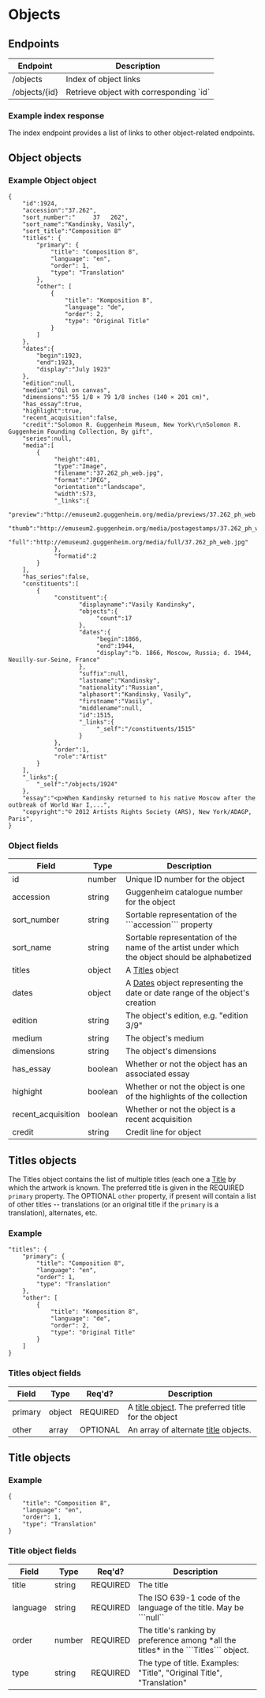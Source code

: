 Objects
====================

## Endpoints

<table>
	<thead>
		<th>Endpoint</th>
		<th>Description</th>
	</thead>
	<tbody>
		<tr>
			<td>/objects</td>
			<td>Index of object links</td>
		</tr>
		<tr>
			<td>/objects/{id}</td>
			<td>Retrieve object with corresponding `id`</td>
		</tr>
	</tbody>
</table>

### Example index response

The index endpoint provides a list of links to other object-related endpoints.

## Object objects

### Example Object object

	{
		"id":1924,
		"accession":"37.262",
		"sort_number":"		37	 262",
		"sort_name":"Kandinsky, Vasily",
		"sort_title":"Composition 8"
	    "titles": {
	        "primary": {
	            "title": "Composition 8", 
	            "language": "en", 
	            "order": 1, 
	            "type": "Translation"
	        },
	        "other": [
	            {
	                "title": "Komposition 8", 
	                "language": "de", 
	                "order": 2, 
	                "type": "Original Title"
	            }
	        ] 
	    },
		"dates":{
			"begin":1923,
			"end":1923,
			"display":"July 1923"
		},
		"edition":null,
		"medium":"Oil on canvas",
		"dimensions":"55 1/8 × 79 1/8 inches (140 × 201 cm)",
		"has_essay":true,
		"highlight":true,
		"recent_acquisition":false,
		"credit":"Solomon R. Guggenheim Museum, New York\r\nSolomon R. Guggenheim Founding Collection, By gift",
		"series":null,
		"media":[
			{
				 "height":401,
				 "type":"Image",
				 "filename":"37.262_ph_web.jpg",
				 "format":"JPEG",
				 "orientation":"landscape",
				 "width":573,
				 "_links":{
						"preview":"http://emuseum2.guggenheim.org/media/previews/37.262_ph_web.jpg",
						"thumb":"http://emuseum2.guggenheim.org/media/postagestamps/37.262_ph_web.jpg",
						"full":"http://emuseum2.guggenheim.org/media/full/37.262_ph_web.jpg"
				 },
				 "formatid":2
			}
		],
		"has_series":false,
		"constituents":[
			{
				 "constituent":{
						"displayname":"Vasily Kandinsky",
						"objects":{
							 "count":17
						},
						"dates":{
							 "begin":1866,
							 "end":1944,
							 "display":"b. 1866, Moscow, Russia; d. 1944, Neuilly-sur-Seine, France"
						},
						"suffix":null,
						"lastname":"Kandinsky",
						"nationality":"Russian",
						"alphasort":"Kandinsky, Vasily",
						"firstname":"Vasily",
						"middlename":null,
						"id":1515,
						"_links":{
							 "_self":"/constituents/1515"
						}
				 },
				 "order":1,
				 "role":"Artist"
			}
		],
		"_links":{
			"_self":"/objects/1924"
		},
		"essay":"<p>When Kandinsky returned to his native Moscow after the outbreak of World War I,...",
		"copyright":"© 2012 Artists Rights Society (ARS), New York/ADAGP, Paris",
	}

### Object fields

<table>
	<thead>
		<tr>
			<th>Field</th>
			<th>Type</th>
			<th>Description</th>
		</tr>
	</thead>
	<tbody>
		<tr>
			<td>id</td>
			<td>number</td>
			<td>Unique ID number for the object</td>
		</tr>
		<tr>
			<td>accession</td>
			<td>string</td>
			<td>Guggenheim catalogue number for the object</td>
		</tr>
		<tr>
			<td>sort_number</td>
			<td>string</td>
			<td>Sortable representation of the ```accession``` property</td>
		</tr>
		<tr>
			<td>sort_name</td>
			<td>string</td>
			<td>Sortable representation of the name of the artist under which
				the object should be alphabetized</td>
		</tr>
		<tr>
			<td>titles</td>
			<td>object</td>
			<td>A <a href="#titles">Titles</a> object</td>
		</tr>
		<tr>
			<td>dates</td>
			<td>object</td>
			<td>A <a href="dates.md">Dates</a> object representing the date or 
				date range of the object's creation</td>
		</tr>
		<tr>
			<td>edition</td>
			<td>string</td>
			<td>The object's edition, e.g. "edition 3/9"</td>
		</tr>
		<tr>
			<td>medium</td>
			<td>string</td>
			<td>The object's medium</td>
		</tr>
		<tr>
			<td>dimensions</td>
			<td>string</td>
			<td>The object's dimensions</td>
		</tr>
		<tr>
			<td>has_essay</td>
			<td>boolean</td>
			<td>Whether or not the object has an associated essay</td>
		</tr>
		<tr>
			<td>highight</td>
			<td>boolean</td>
			<td>Whether or not the object is one of the highlights of the 
				collection</td>
		</tr>
		<tr>
			<td>recent_acquisition</td>
			<td>boolean</td>
			<td>Whether or not the object is a recent acquisition</td>
		</tr>
		<tr>
			<td>credit</td>
			<td>string</td>
			<td>Credit line for object</td>
		</tr>
	</tbody>
</table>

## Titles objects

The Titles object contains the list of multiple titles (each one a 
[Title](#titles) by which the artwork is known. The preferred title is given in
the REQUIRED ```primary``` property. The OPTIONAL ```other``` property, if 
present will contain a list of other titles -- translations (or an original 
title if the ```primary``` is a translation), alternates, etc.

### Example

	"titles": {
	    "primary": {
	        "title": "Composition 8", 
	        "language": "en", 
	        "order": 1, 
	        "type": "Translation"
	    },
	    "other": [
	        {
	            "title": "Komposition 8", 
	            "language": "de", 
	            "order": 2, 
	            "type": "Original Title"
	        }
	    ] 
	}

### Titles object fields

<table>
	<thead>
		<tr>
			<th>Field</th>
			<th>Type</th>
			<th>Req'd?</th>
			<th>Description</th>
		</tr>
	</thead>
	<tbody>
		<tr>
			<td>primary</td>
			<td>object</td>
			<td>REQUIRED</td>
			<td>A <a href="#title">title object</a>. The preferred title for 
				the object</td>
		</tr>
		<tr>
			<td>other</td>
			<td>array</td>
			<td>OPTIONAL</td>
			<td>An array of alternate <a href="#title">title</a> objects.</td>
		</tr>
	</tbody>
</table>

## Title objects

### Example

	{
	    "title": "Composition 8", 
	    "language": "en", 
	    "order": 1, 
	    "type": "Translation"
	}

### Title object fields

<table>
	<thead>
		<tr>
			<th>Field</th>
			<th>Type</th>
			<th>Req'd?</th>
			<th>Description</th>
		</tr>
	</thead>
	<tbody>
		<tr>
			<td>title</td>
			<td>string</td>
			<td>REQUIRED</td>
			<td>The title</td>
		</tr>
		<tr>
			<td>language</td>
			<td>string</td>
			<td>REQUIRED</td>
			<td>The ISO 639-1 code of the language of the title. May be 
				```null``</td>
		</tr>
		<tr>
			<td>order</td>
			<td>number</td>
			<td>REQUIRED</td>
			<td>The title's ranking by preference among *all the titles* in the
				```Titles``` object.</td>
		</tr>
		<tr>
			<td>type</td>
			<td>string</td>
			<td>REQUIRED</td>
			<td>The type of title. Examples: "Title", "Original Title", 
				"Translation"</td>
		</tr>
	</tbody>
</table>

